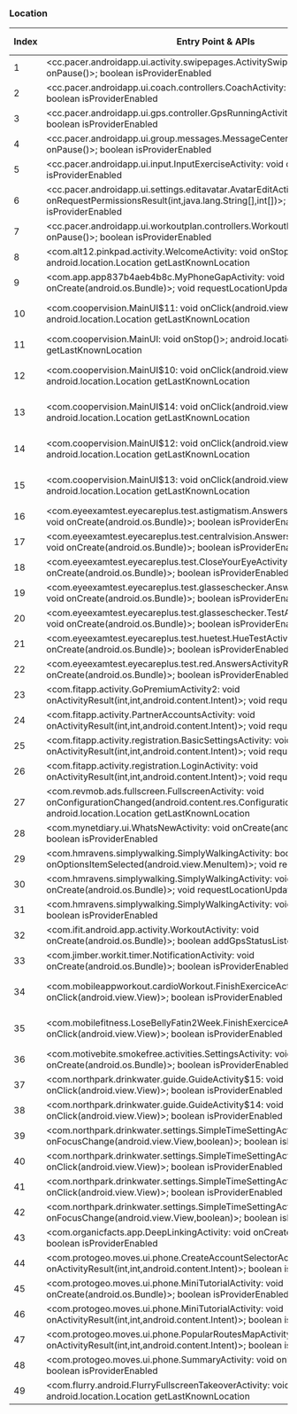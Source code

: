 ### Location
| Index | Entry Point & APIs | Screen shot | Resource id | Label |
| ------------- | ------------- | ------------- |-------------|-------------|
| 1 | <cc.pacer.androidapp.ui.activity.swipepages.ActivitySwipeTutorialActivity: void onPause()>; boolean isProviderEnabled | ![](D:\COSMOS\output\py\Play_win8\Health_Fitness\cc.pacer.androidapp\cc.pacer.androidapp.ui.activity.swipepages.ActivitySwipeTutorialActivity.png) |  | T |
| 2 | <cc.pacer.androidapp.ui.coach.controllers.CoachActivity: void onPause()>; boolean isProviderEnabled | ![](D:\COSMOS\output\py\Play_win8\Health_Fitness\cc.pacer.androidapp\cc.pacer.androidapp.ui.coach.controllers.CoachActivity.png) |  | T |
| 3 | <cc.pacer.androidapp.ui.gps.controller.GpsRunningActivity: void onPause()>; boolean isProviderEnabled | ![](D:\COSMOS\output\py\Play_win8\Health_Fitness\cc.pacer.androidapp\cc.pacer.androidapp.ui.gps.controller.GpsRunningActivity.png) |  | T |
| 4 | <cc.pacer.androidapp.ui.group.messages.MessageCenterActivity: void onPause()>; boolean isProviderEnabled | ![](D:\COSMOS\output\py\Play_win8\Health_Fitness\cc.pacer.androidapp\cc.pacer.androidapp.ui.group.messages.MessageCenterActivity.png) |  | T |
| 5 | <cc.pacer.androidapp.ui.input.InputExerciseActivity: void onPause()>; boolean isProviderEnabled | ![](D:\COSMOS\output\py\Play_win8\Health_Fitness\cc.pacer.androidapp\cc.pacer.androidapp.ui.input.InputExerciseActivity.png) |  | T |
| 6 | <cc.pacer.androidapp.ui.settings.editavatar.AvatarEditActivity: void onRequestPermissionsResult(int,java.lang.String[],int[])>; boolean isProviderEnabled | ![](D:\COSMOS\output\py\Play_win8\Health_Fitness\cc.pacer.androidapp\cc.pacer.androidapp.ui.settings.editavatar.AvatarEditActivity.png) |  | F |
| 7 | <cc.pacer.androidapp.ui.workoutplan.controllers.WorkoutPlanActivity: void onPause()>; boolean isProviderEnabled | ![](D:\COSMOS\output\py\Play_win8\Health_Fitness\cc.pacer.androidapp\cc.pacer.androidapp.ui.workoutplan.controllers.WorkoutPlanActivity.png) |  | F |
| 8 | <com.alt12.pinkpad.activity.WelcomeActivity: void onStop()>; android.location.Location getLastKnownLocation | ![](D:\COSMOS\output\py\Play_win8\Health_Fitness\com.alt12.pinkpadpro\com.alt12.pinkpad.activity.WelcomeActivity.png) |  | F |
| 9 | <com.app.app837b4aeb4b8c.MyPhoneGapActivity: void onCreate(android.os.Bundle)>; void requestLocationUpdates | ![](D:\COSMOS\output\py\Play_win8\Health_Fitness\com.app.app837b4aeb4b8c\com.app.app837b4aeb4b8c.MyPhoneGapActivity.png) |  | |
| 10 | <com.coopervision.MainUI$11: void onClick(android.view.View)>; android.location.Location getLastKnownLocation | ![](D:\COSMOS\output\py\Play_win8\Health_Fitness\com.coopervision\com.coopervision.MainUI.png) | {'2131361909': <sensitive_component.SensitiveComponent.SensitiveView object at 0x0000012523F26588>} | T |
| 11 | <com.coopervision.MainUI: void onStop()>; android.location.Location getLastKnownLocation | ![](D:\COSMOS\output\py\Play_win8\Health_Fitness\com.coopervision\com.coopervision.MainUI.png) |  | T |
| 12 | <com.coopervision.MainUI$10: void onClick(android.view.View)>; android.location.Location getLastKnownLocation | ![](D:\COSMOS\output\py\Play_win8\Health_Fitness\com.coopervision\com.coopervision.MainUI.png) | {'2131361908': <sensitive_component.SensitiveComponent.SensitiveView object at 0x0000012523F260F0>} | T |
| 13 | <com.coopervision.MainUI$14: void onClick(android.view.View)>; android.location.Location getLastKnownLocation | ![](D:\COSMOS\output\py\Play_win8\Health_Fitness\com.coopervision\com.coopervision.MainUI.png) | {'2131361912': <sensitive_component.SensitiveComponent.SensitiveView object at 0x0000012523F26828>} | T |
| 14 | <com.coopervision.MainUI$12: void onClick(android.view.View)>; android.location.Location getLastKnownLocation | ![](D:\COSMOS\output\py\Play_win8\Health_Fitness\com.coopervision\com.coopervision.MainUI.png) | {'2131361910': <sensitive_component.SensitiveComponent.SensitiveView object at 0x0000012523F26978>} | T |
| 15 | <com.coopervision.MainUI$13: void onClick(android.view.View)>; android.location.Location getLastKnownLocation | ![](D:\COSMOS\output\py\Play_win8\Health_Fitness\com.coopervision\com.coopervision.MainUI.png) | {'2131361911': <sensitive_component.SensitiveComponent.SensitiveView object at 0x0000012523F26320>} | T |
| 16 | <com.eyeexamtest.eyecareplus.test.astigmatism.AnswersActivityAstigmatism: void onCreate(android.os.Bundle)>; boolean isProviderEnabled | ![](D:\COSMOS\output\py\Play_win8\Health_Fitness\com.eyeexamtest.eyecareplus\com.eyeexamtest.eyecareplus.test.astigmatism.AnswersActivityAstigmatism.png) |  | F |
| 17 | <com.eyeexamtest.eyecareplus.test.centralvision.AnswersActivityCentralVision: void onCreate(android.os.Bundle)>; boolean isProviderEnabled | ![](D:\COSMOS\output\py\Play_win8\Health_Fitness\com.eyeexamtest.eyecareplus\com.eyeexamtest.eyecareplus.test.centralvision.AnswersActivityCentralVision.png) |  | F |
| 18 | <com.eyeexamtest.eyecareplus.test.CloseYourEyeActivity: void onCreate(android.os.Bundle)>; boolean isProviderEnabled | ![](D:\COSMOS\output\py\Play_win8\Health_Fitness\com.eyeexamtest.eyecareplus\com.eyeexamtest.eyecareplus.test.CloseYourEyeActivity.png) |  | F |
| 19 | <com.eyeexamtest.eyecareplus.test.glasseschecker.AnswersActivityDuochrome: void onCreate(android.os.Bundle)>; boolean isProviderEnabled | ![](D:\COSMOS\output\py\Play_win8\Health_Fitness\com.eyeexamtest.eyecareplus\com.eyeexamtest.eyecareplus.test.glasseschecker.AnswersActivityDuochrome.png) |  | F |
| 20 | <com.eyeexamtest.eyecareplus.test.glasseschecker.TestActivityDuochrome: void onCreate(android.os.Bundle)>; boolean isProviderEnabled | ![](D:\COSMOS\output\py\Play_win8\Health_Fitness\com.eyeexamtest.eyecareplus\com.eyeexamtest.eyecareplus.test.glasseschecker.TestActivityDuochrome.png) |  | F |
| 21 | <com.eyeexamtest.eyecareplus.test.huetest.HueTestActivity: void onCreate(android.os.Bundle)>; boolean isProviderEnabled | ![](D:\COSMOS\output\py\Play_win8\Health_Fitness\com.eyeexamtest.eyecareplus\com.eyeexamtest.eyecareplus.test.huetest.HueTestActivity.png) |  | F |
| 22 | <com.eyeexamtest.eyecareplus.test.red.AnswersActivityRed: void onCreate(android.os.Bundle)>; boolean isProviderEnabled | ![](D:\COSMOS\output\py\Play_win8\Health_Fitness\com.eyeexamtest.eyecareplus\com.eyeexamtest.eyecareplus.test.red.AnswersActivityRed.png) |  | F |
| 23 | <com.fitapp.activity.GoPremiumActivity2: void onActivityResult(int,int,android.content.Intent)>; void requestLocationUpdates | ![](D:\COSMOS\output\py\Play_win8\Health_Fitness\com.fitapp\com.fitapp.activity.GoPremiumActivity2.png) |  | F |
| 24 | <com.fitapp.activity.PartnerAccountsActivity: void onActivityResult(int,int,android.content.Intent)>; void requestLocationUpdates | ![](D:\COSMOS\output\py\Play_win8\Health_Fitness\com.fitapp\com.fitapp.activity.PartnerAccountsActivity.png) |  | F |
| 25 | <com.fitapp.activity.registration.BasicSettingsActivity: void onActivityResult(int,int,android.content.Intent)>; void requestLocationUpdates | ![](D:\COSMOS\output\py\Play_win8\Health_Fitness\com.fitapp\com.fitapp.activity.registration.BasicSettingsActivity.png) |  | F |
| 26 | <com.fitapp.activity.registration.LoginActivity: void onActivityResult(int,int,android.content.Intent)>; void requestLocationUpdates | ![](D:\COSMOS\output\py\Play_win8\Health_Fitness\com.fitapp\com.fitapp.activity.registration.LoginActivity.png) |  | F |
| 27 | <com.revmob.ads.fullscreen.FullscreenActivity: void onConfigurationChanged(android.content.res.Configuration)>; android.location.Location getLastKnownLocation | ![](D:\COSMOS\output\py\Play_win8\Health_Fitness\com.fitness.fitnessroutines2\com.revmob.ads.fullscreen.FullscreenActivity.png) |  | F |
| 28 | <com.mynetdiary.ui.WhatsNewActivity: void onCreate(android.os.Bundle)>; boolean isProviderEnabled | ![](D:\COSMOS\output\py\Play_win8\Health_Fitness\com.fourtechnologies.mynetdiary.ad\com.mynetdiary.ui.WhatsNewActivity.png) |  | F |
| 29 | <com.hmravens.simplywalking.SimplyWalkingActivity: boolean onOptionsItemSelected(android.view.MenuItem)>; void requestLocationUpdates | ![](D:\COSMOS\output\py\Play_win8\Health_Fitness\com.hmravens.simplywalking\com.hmravens.simplywalking.SimplyWalkingActivity.png) |  | T |
| 30 | <com.hmravens.simplywalking.SimplyWalkingActivity: void onCreate(android.os.Bundle)>; void requestLocationUpdates | ![](D:\COSMOS\output\py\Play_win8\Health_Fitness\com.hmravens.simplywalking\com.hmravens.simplywalking.SimplyWalkingActivity.png) |  | T |
| 31 | <com.hmravens.simplywalking.SimplyWalkingActivity: void onResume()>; boolean isProviderEnabled | ![](D:\COSMOS\output\py\Play_win8\Health_Fitness\com.hmravens.simplywalking\com.hmravens.simplywalking.SimplyWalkingActivity.png) |  | T |
| 32 | <com.ifit.android.app.activity.WorkoutActivity: void onCreate(android.os.Bundle)>; boolean addGpsStatusListener | ![](D:\COSMOS\output\py\Play_win8\Health_Fitness\com.ifit.android.app\com.ifit.android.app.activity.WorkoutActivity.png) |  | |
| 33 | <com.jimber.workit.timer.NotificationActivity: void onCreate(android.os.Bundle)>; boolean isProviderEnabled | ![](D:\COSMOS\output\py\Play_win8\Health_Fitness\com.jimber.workit\com.jimber.workit.timer.NotificationActivity.png) |  | |
| 34 | <com.mobileappworkout.cardioWorkout.FinishExerciceActivity$1: void onClick(android.view.View)>; boolean isProviderEnabled | ![](D:\COSMOS\output\py\Play_win8\Health_Fitness\com.mobileappworkout.cardioWorkout\com.mobileappworkout.cardioWorkout.FinishExerciceActivity.png) | {'2131558533': <sensitive_component.SensitiveComponent.SensitiveView object at 0x0000012523DB5438>} | |
| 35 | <com.mobilefitness.LoseBellyFatin2Week.FinishExerciceActivity$1: void onClick(android.view.View)>; boolean isProviderEnabled | ![](D:\COSMOS\output\py\Play_win8\Health_Fitness\com.mobilefitness.LoseBellyFatin2Week\com.mobilefitness.LoseBellyFatin2Week.FinishExerciceActivity.png) | {'2131558533': <sensitive_component.SensitiveComponent.SensitiveView object at 0x0000012523C7DBA8>} | D |
| 36 | <com.motivebite.smokefree.activities.SettingsActivity: void onCreate(android.os.Bundle)>; boolean isProviderEnabled | ![](D:\COSMOS\output\py\Play_win8\Health_Fitness\com.motivebite.smokefree.free\com.motivebite.smokefree.activities.SettingsActivity.png) |  | D |
| 37 | <com.northpark.drinkwater.guide.GuideActivity$15: void onClick(android.view.View)>; boolean isProviderEnabled | ![](D:\COSMOS\output\py\Play_win8\Health_Fitness\com.northpark.drinkwater\com.northpark.drinkwater.guide.GuideActivity.png) |  | F|
| 38 | <com.northpark.drinkwater.guide.GuideActivity$14: void onClick(android.view.View)>; boolean isProviderEnabled | ![](D:\COSMOS\output\py\Play_win8\Health_Fitness\com.northpark.drinkwater\com.northpark.drinkwater.guide.GuideActivity.png) |  | F |
| 39 | <com.northpark.drinkwater.settings.SimpleTimeSettingActivity$1: void onFocusChange(android.view.View,boolean)>; boolean isProviderEnabled | ![](D:\COSMOS\output\py\Play_win8\Health_Fitness\com.northpark.drinkwater\com.northpark.drinkwater.settings.SimpleTimeSettingActivity.png) |  | F |
| 40 | <com.northpark.drinkwater.settings.SimpleTimeSettingActivity$7: void onClick(android.view.View)>; boolean isProviderEnabled | ![](D:\COSMOS\output\py\Play_win8\Health_Fitness\com.northpark.drinkwater\com.northpark.drinkwater.settings.SimpleTimeSettingActivity.png) |  | F |
| 41 | <com.northpark.drinkwater.settings.SimpleTimeSettingActivity$5: void onClick(android.view.View)>; boolean isProviderEnabled | ![](D:\COSMOS\output\py\Play_win8\Health_Fitness\com.northpark.drinkwater\com.northpark.drinkwater.settings.SimpleTimeSettingActivity.png) |  | F |
| 42 | <com.northpark.drinkwater.settings.SimpleTimeSettingActivity$6: void onFocusChange(android.view.View,boolean)>; boolean isProviderEnabled | ![](D:\COSMOS\output\py\Play_win8\Health_Fitness\com.northpark.drinkwater\com.northpark.drinkwater.settings.SimpleTimeSettingActivity.png) |  | F |
| 43 | <com.organicfacts.app.DeepLinkingActivity: void onCreate(android.os.Bundle)>; boolean isProviderEnabled | ![](D:\COSMOS\output\py\Play_win8\Health_Fitness\com.organicfacts.app\com.organicfacts.app.DeepLinkingActivity.png) |  | |
| 44 | <com.protogeo.moves.ui.phone.CreateAccountSelectorActivity: void onActivityResult(int,int,android.content.Intent)>; boolean isProviderEnabled | ![](D:\COSMOS\output\py\Play_win8\Health_Fitness\com.protogeo.moves\com.protogeo.moves.ui.phone.CreateAccountSelectorActivity.png) |  | F |
| 45 | <com.protogeo.moves.ui.phone.MiniTutorialActivity: void onCreate(android.os.Bundle)>; boolean isProviderEnabled | ![](D:\COSMOS\output\py\Play_win8\Health_Fitness\com.protogeo.moves\com.protogeo.moves.ui.phone.MiniTutorialActivity.png) |  | D |
| 46 | <com.protogeo.moves.ui.phone.MiniTutorialActivity: void onActivityResult(int,int,android.content.Intent)>; boolean isProviderEnabled | ![](D:\COSMOS\output\py\Play_win8\Health_Fitness\com.protogeo.moves\com.protogeo.moves.ui.phone.MiniTutorialActivity.png) |  | D |
| 47 | <com.protogeo.moves.ui.phone.PopularRoutesMapActivity: void onActivityResult(int,int,android.content.Intent)>; boolean isProviderEnabled | ![](D:\COSMOS\output\py\Play_win8\Health_Fitness\com.protogeo.moves\com.protogeo.moves.ui.phone.PopularRoutesMapActivity.png) |  | T |
| 48 | <com.protogeo.moves.ui.phone.SummaryActivity: void onBackPressed()>; boolean isProviderEnabled | ![](D:\COSMOS\output\py\Play_win8\Health_Fitness\com.protogeo.moves\com.protogeo.moves.ui.phone.SummaryActivity.png) |  | D |
| 49 | <com.flurry.android.FlurryFullscreenTakeoverActivity: void onStop()>; android.location.Location getLastKnownLocation | ![](D:\COSMOS\output\py\Play_win8\Health_Fitness\com.rockmyrun.rockmyrun\com.flurry.android.FlurryFullscreenTakeoverActivity.png) |  | F |
